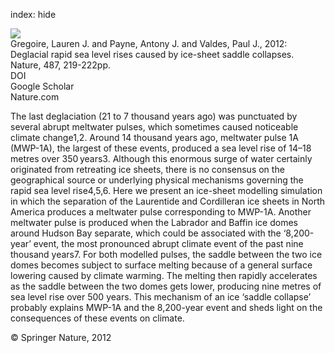 index: hide

<div class="Citation">
    <div class="Citation-thumb CitationThumb-linked"  data-href="https://doi.org/10.1038/nature11257">
      <img src="https://static.claimspace.cloud/climate-study-static/refs/thumbs/5/Gregoire_et_al_2012-thumb.png" />
    </div>

  <div class="Citation-body">
    <div class="Citation-text">Gregoire, Lauren J. and Payne, Antony J. and Valdes, Paul J., 2012: Deglacial rapid sea level rises caused by ice-sheet saddle collapses. <span class="Article-journal">Nature, </span><span class="Article-volume">487, </span>219-222pp.</div>
    <div class="Citation-links">
      <div class="CitationLink" data-href="https://doi.org/10.1038/nature11257">
        <div class="CitationLink-icon CitationLink-Doi"></div>
        <div class="CitationLink-text">DOI</div>
      </div>
      <div class="CitationLink" data-href="https://scholar.google.com/scholar?q=10.1038/nature11257">
        <div class="CitationLink-icon CitationLink-Scholar"></div>
        <div class="CitationLink-text">Google Scholar</div>
      </div>
      <div class="CitationLink" data-href="http://www.nature.com/nature/journal/v487/n7406/abs/nature11257.html#supplementary-information">
        <div class="CitationLink-icon CitationLink-Publisher"></div>
        <div class="CitationLink-text">Nature.com</div>
      </div>
    </div>
  </div>
</div>

The last deglaciation (21 to 7 thousand years ago) was punctuated by several abrupt meltwater pulses, which sometimes caused noticeable climate change1,2. Around 14 thousand years ago, meltwater pulse 1A (MWP-1A), the largest of these events, produced a sea level rise of 14–18 metres over 350 years3. Although this enormous surge of water certainly originated from retreating ice sheets, there is no consensus on the geographical source or underlying physical mechanisms governing the rapid sea level rise4,5,6. Here we present an ice-sheet modelling simulation in which the separation of the Laurentide and Cordilleran ice sheets in North America produces a meltwater pulse corresponding to MWP-1A. Another meltwater pulse is produced when the Labrador and Baffin ice domes around Hudson Bay separate, which could be associated with the ‘8,200-year’ event, the most pronounced abrupt climate event of the past nine thousand years7. For both modelled pulses, the saddle between the two ice domes becomes subject to surface melting because of a general surface lowering caused by climate warming. The melting then rapidly accelerates as the saddle between the two domes gets lower, producing nine metres of sea level rise over 500 years. This mechanism of an ice ‘saddle collapse’ probably explains MWP-1A and the 8,200-year event and sheds light on the consequences of these events on climate.

<div class="Citation-copy">
&copy; Springer Nature, 2012
</div>